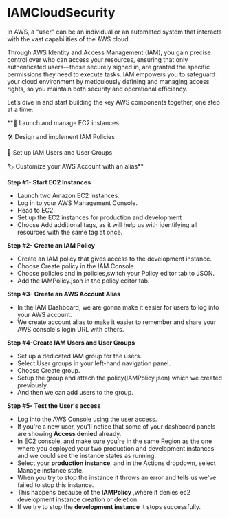 # IAMCloudSecurity

In AWS, a "user" can be an individual or an automated system that interacts with the vast capabilities of the AWS cloud. 

Through AWS Identity and Access Management (IAM), you gain precise control over who can access your resources, ensuring that only authenticated users—those securely signed in, are granted the specific permissions they need to execute tasks. IAM empowers you to safeguard your cloud environment by meticulously defining and managing access rights, so you maintain both security and operational efficiency.

Let’s dive in and start building the key AWS components together, one step at a time:

**🚀 Launch and manage EC2 instances

🛠️ Design and implement IAM Policies

👥 Set up IAM Users and User Groups

🏷️ Customize your AWS Account with an alias**

**Step #1- Start EC2 Instances**

* Launch two Amazon EC2 instances.
* Log in to your AWS Management Console.
* Head to EC2.
* Set up the EC2 instances for production and development
* Choose Add additional tags, as it will help us with identifying all resources with the same tag at once.

**Step #2- Create an IAM Policy**

* Create an IAM policy that gives access to the development instance.
* Choose Create policy in the IAM Console.
* Choose policies and in policies,switch your Policy editor tab to JSON.
* Add the IAMPolicy.json in the policy editor tab.

**Step #3- **Create an AWS Account Alias****

* In the IAM Dashboard, we are gonna make it easier for users to log into your AWS account.
* We create account alias to make it easier to remember and share your AWS console's login URL with others.

**Step #4-Create IAM Users and User Groups**

* Set up a dedicated IAM group for the users.
* Select User groups in your left-hand navigation panel.
* Choose Create group.
* Setup the group and attach the policy(IAMPolicy.json) which we created previously.
* And then we can add users to the group.

**Step #5- Test the User's access**

* Log into the AWS Console using the user access.
* If you're a new user, you'll notice that some of your dashboard panels are showing **Access denied** already.
* In EC2 console, and make sure you're in the same Region as the one where you deployed your two production and development instances and we could see the instance states as running.
* Select your **production instance**, and in the Actions dropdown, select Manage instance state.
* When you try to stop the instance it throws an error and tells us we've failed to stop this instance.
* This happens because of the **IAMPolicy** ,where it denies ec2 development instance creation or deletion.
* If we try to stop the **development instance** it stops successfully.



